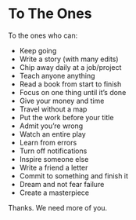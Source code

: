 # To The Ones

To the ones who can:

- Keep going
- Write a story (with many edits)
- Chip away daily at a job/project
- Teach anyone anything
- Read a book from start to finish
- Focus on one thing until it’s done
- Give your money and time
- Travel without a map
- Put the work before your title
- Admit you’re wrong
- Watch an entire play
- Learn from errors
- Turn off notifications
- Inspire someone else
- Write a friend a letter
- Commit to something and finish it
- Dream and not fear failure
- Create a masterpiece

Thanks. We need more of you.